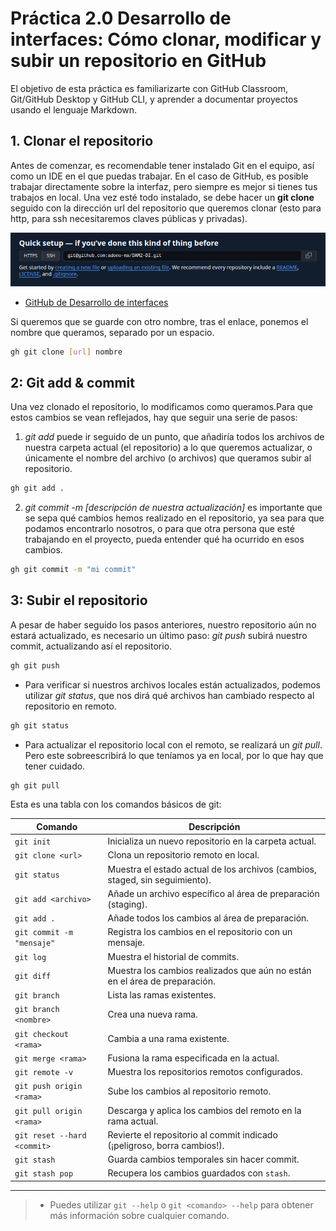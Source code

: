# Práctica 2.0 Desarrollo de interfaces: Cómo clonar, modificar y subir un repositorio en GitHub

El objetivo de esta práctica es familiarizarte con GitHub Classroom, Git/GitHub Desktop y GitHub CLI, y aprender a documentar proyectos usando el lenguaje Markdown.

## 1. Clonar el repositorio

Antes de comenzar, es recomendable tener instalado Git en el equipo, así como un IDE en el que puedas trabajar.
En el caso de GitHub, es posible trabajar directamente sobre la interfaz, pero siempre es mejor si tienes tus trabajos en local.
Una vez esté todo instalado, se debe hacer un **git clone** seguido con la dirección url del repositorio que queremos clonar
(esto para http, para ssh necesitaremos claves públicas y privadas).

![](/./media/clone.png)

- [GitHub de Desarrollo de interfaces](https://github.com/adono-ma/DAM2-DI)

Si queremos que se guarde con otro nombre, tras el enlace, ponemos el nombre que queramos, separado por un espacio.

```bash
gh git clone [url] nombre
```

## 2: Git add & commit

Una vez clonado el repositorio, lo modificamos como queramos.Para que estos cambios se vean reflejados, hay que seguir una serie de pasos:
1. *git add* puede ir seguido de un punto, que añadiría todos los archivos de nuestra carpeta actual (el repositorio) a lo que queremos actualizar,
o únicamente el nombre del archivo (o archivos) que queramos subir al repositorio.

```bash
gh git add .
```

2. *git commit -m \[descripción de nuestra actualización\]* es importante que se sepa qué cambios hemos realizado en el repositorio,
ya sea para que podamos encontrarlo nosotros, o para que otra persona que esté trabajando en el proyecto, pueda entender qué ha ocurrido en esos cambios.

```bash
gh git commit -m "mi commit"
```

## 3: Subir el repositorio
A pesar de haber seguido los pasos anteriores, nuestro repositorio aún no estará actualizado, es necesario un último paso:
*git push* subirá nuestro commit, actualizando así el repositorio.

```bash
gh git push
```

- Para verificar si nuestros archivos locales están actualizados, podemos utilizar *git status*, que nos dirá qué archivos han cambiado respecto al repositorio en remoto.

```bash
gh git status
```

- Para actualizar el repositorio local con el remoto, se realizará un *git pull*. Pero este sobreescribirá lo que teníamos ya en local, por lo que hay que tener cuidado.
```bash
gh git pull
```

Esta es una tabla con los comandos básicos de git:

| Comando | Descripción |
|---------|-------------|
| `git init` | Inicializa un nuevo repositorio en la carpeta actual. |
| `git clone <url>` | Clona un repositorio remoto en local. |
| `git status` | Muestra el estado actual de los archivos (cambios, staged, sin seguimiento). |
| `git add <archivo>` | Añade un archivo específico al área de preparación (staging). |
| `git add .` | Añade todos los cambios al área de preparación. |
| `git commit -m "mensaje"` | Registra los cambios en el repositorio con un mensaje. |
| `git log` | Muestra el historial de commits. |
| `git diff` | Muestra los cambios realizados que aún no están en el área de preparación. |
| `git branch` | Lista las ramas existentes. |
| `git branch <nombre>` | Crea una nueva rama. |
| `git checkout <rama>` | Cambia a una rama existente. |
| `git merge <rama>` | Fusiona la rama especificada en la actual. |
| `git remote -v` | Muestra los repositorios remotos configurados. |
| `git push origin <rama>` | Sube los cambios al repositorio remoto. |
| `git pull origin <rama>` | Descarga y aplica los cambios del remoto en la rama actual. |
| `git reset --hard <commit>` | Revierte el repositorio al commit indicado (¡peligroso, borra cambios!). |
| `git stash` | Guarda cambios temporales sin hacer commit. |
| `git stash pop` | Recupera los cambios guardados con `stash`. |

---

>- Puedes utilizar `git --help` o `git <comando> --help` para obtener más información sobre cualquier comando.



